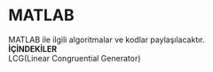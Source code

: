 # MATLAB
MATLAB ile ilgili algoritmalar ve kodlar paylaşılacaktır.<br>
**İÇİNDEKİLER** <br>
<t>LCG(Linear Congruential Generator)

